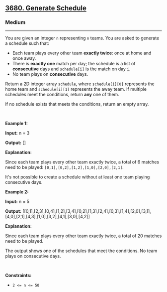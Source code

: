 <h2><a href="https://leetcode.com/problems/generate-schedule/">3680. Generate Schedule</a></h2><h3>Medium</h3><hr><p>You are given an integer <code>n</code> representing <code>n</code> teams. You are asked to generate a schedule such that:</p>

<ul>
	<li>Each team plays every other team <strong>exactly twice</strong>: once at home and once away.</li>
	<li>There is <strong>exactly one</strong> match per day; the schedule is a list of <strong>consecutive</strong> days and <code>schedule[i]</code> is the match on day <code>i</code>.</li>
	<li>No team plays on <strong>consecutive</strong> days.</li>
</ul>

<p>Return a 2D integer array <code>schedule</code>, where <code>schedule[i][0]</code> represents the home team and <code>schedule[i][1]</code> represents the away team. If multiple schedules meet the conditions, return <strong>any</strong> one of them.</p>

<p>If no schedule exists that meets the conditions, return an empty array.</p>

<p>&nbsp;</p>
<p><strong class="example">Example 1:</strong></p>

<div class="example-block">
<p><strong>Input:</strong> <span class="example-io">n = 3</span></p>

<p><strong>Output:</strong> <span class="example-io">[]</span></p>

<p><strong>Explanation:</strong></p>

<p>​​​​​​​Since each team plays every other team exactly twice, a total of 6 matches need to be played: <code>[0,1],[0,2],[1,2],[1,0],[2,0],[2,1]</code>.</p>

<p>It&#39;s not possible to create a schedule without at least one team playing consecutive days.</p>
</div>

<p><strong class="example">Example 2:</strong></p>

<div class="example-block">
<p><strong>Input:</strong> <span class="example-io">n = 5</span></p>

<p><strong>Output:</strong> <span class="example-io">[[0,1],[2,3],[0,4],[1,2],[3,4],[0,2],[1,3],[2,4],[0,3],[1,4],[2,0],[3,1],[4,0],[2,1],[4,3],[1,0],[3,2],[4,1],[3,0],[4,2]]</span></p>

<p><strong>Explanation:</strong></p>

<p>Since each team plays every other team exactly twice, a total of 20 matches need to be played.</p>

<p>The output shows one of the schedules that meet the conditions. No team plays on consecutive days.</p>
</div>

<p>&nbsp;</p>
<p><strong>Constraints:</strong></p>

<ul>
	<li><code>2 &lt;= n &lt;= 50</code>​​​​​​​</li>
</ul>
